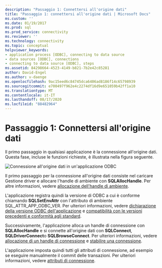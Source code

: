 ```yaml
---
description: "Passaggio 1: Connettersi all'origine dati"
title: "Passaggio 1: connettersi all'origine dati | Microsoft Docs"
ms.custom: ''
ms.date: 01/19/2017
ms.prod: sql
ms.prod_service: connectivity
ms.reviewer: ''
ms.technology: connectivity
ms.topic: conceptual
helpviewer_keywords:
- application process [ODBC], connecting to data source
- data sources [ODBC], connections
- connecting to data source [ODBC], steps
ms.assetid: 84298664-4523-4149-b821-7b2e42c85281
author: David-Engel
ms.author: v-daenge
ms.openlocfilehash: 9ac15eed6c84745dca6406ad8186f14c65798939
ms.sourcegitcommit: e700497f962e4c2274df16d9e651059b42ff1a10
ms.translationtype: MT
ms.contentlocale: it-IT
ms.lasthandoff: 08/17/2020
ms.locfileid: "88482964"
---
```

# <a name="step-1-connect-to-the-data-source"></a>Passaggio 1: Connettersi all'origine dati
Il primo passaggio in qualsiasi applicazione è la connessione all'origine dati. Questa fase, incluse le funzioni richieste, è illustrata nella figura seguente.  
  
 ![Connessione all'origine dati in un'applicazione ODBC](../../../odbc/reference/develop-app/media/pr11.gif "pr11")  
  
 Il primo passaggio per la connessione all'origine dati consiste nel caricare Gestione driver e allocare l'handle di ambiente con **SQLAllocHandle**. Per altre informazioni, vedere [allocazione dell'handle di ambiente](../../../odbc/reference/develop-app/allocating-the-environment-handle.md).  
  
 L'applicazione registra quindi la versione di ODBC a cui è conforme chiamando **SQLSetEnvAttr** con l'attributo di ambiente SQL_ATTR_APP_ODBC_VER. Per ulteriori informazioni, vedere [dichiarazione della versione ODBC dell'applicazione](../../../odbc/reference/develop-app/declaring-the-application-s-odbc-version.md) e [compatibilità con le versioni precedenti e conformità agli standard](../../../odbc/reference/develop-app/backward-compatibility-and-standards-compliance.md).  
  
 Successivamente, l'applicazione alloca un handle di connessione con **SQLAllocHandle** e si connette all'origine dati con **SQLConnect**, **SQLDriverConnect**o **SQLBrowseConnect**. Per ulteriori informazioni, vedere [allocazione di un handle di connessione](../../../odbc/reference/develop-app/allocating-a-connection-handle-odbc.md) e [stabilire una connessione](../../../odbc/reference/develop-app/establishing-a-connection.md).  
  
 L'applicazione imposta quindi tutti gli attributi di connessione, ad esempio se eseguire manualmente il commit delle transazioni. Per ulteriori informazioni, vedere [attributi di connessione](../../../odbc/reference/develop-app/connection-attributes.md).
